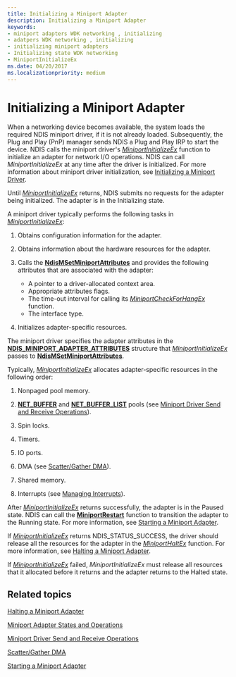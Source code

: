 ```yaml
---
title: Initializing a Miniport Adapter
description: Initializing a Miniport Adapter
keywords:
- miniport adapters WDK networking , initializing
- adatpers WDK networking , initializing
- initializing miniport adapters
- Initializing state WDK networking
- MiniportInitializeEx
ms.date: 04/20/2017
ms.localizationpriority: medium
---
```


# Initializing a Miniport Adapter





When a networking device becomes available, the system loads the required NDIS miniport driver, if it is not already loaded. Subsequently, the Plug and Play (PnP) manager sends NDIS a Plug and Play IRP to start the device. NDIS calls the miniport driver's [*MiniportInitializeEx*](/windows-hardware/drivers/ddi/ndis/nc-ndis-miniport_initialize) function to initialize an adapter for network I/O operations. NDIS can call *MiniportInitializeEx* at any time after the driver is initialized. For more information about miniport driver initialization, see [Initializing a Miniport Driver](initializing-a-miniport-driver.md).

Until [*MiniportInitializeEx*](/windows-hardware/drivers/ddi/ndis/nc-ndis-miniport_initialize) returns, NDIS submits no requests for the adapter being initialized. The adapter is in the Initializing state.

A miniport driver typically performs the following tasks in [*MiniportInitializeEx*](/windows-hardware/drivers/ddi/ndis/nc-ndis-miniport_initialize):

1.  Obtains configuration information for the adapter.

2.  Obtains information about the hardware resources for the adapter.

3.  Calls the [**NdisMSetMiniportAttributes**](/windows-hardware/drivers/ddi/ndis/nf-ndis-ndismsetminiportattributes) and provides the following attributes that are associated with the adapter:
    -   A pointer to a driver-allocated context area.
    -   Appropriate attributes flags.
    -   The time-out interval for calling its [*MiniportCheckForHangEx*](/windows-hardware/drivers/ddi/ndis/nc-ndis-miniport_check_for_hang) function.
    -   The interface type.

4.  Initializes adapter-specific resources.

The miniport driver specifies the adapter attributes in the [**NDIS\_MINIPORT\_ADAPTER\_ATTRIBUTES**](/windows-hardware/drivers/ddi/ndis/ns-ndis-_ndis_miniport_adapter_attributes) structure that [*MiniportInitializeEx*](/windows-hardware/drivers/ddi/ndis/nc-ndis-miniport_initialize) passes to [**NdisMSetMiniportAttributes**](/windows-hardware/drivers/ddi/ndis/nf-ndis-ndismsetminiportattributes).

Typically, [*MiniportInitializeEx*](/windows-hardware/drivers/ddi/ndis/nc-ndis-miniport_initialize) allocates adapter-specific resources in the following order:

1.  Nonpaged pool memory.

2.  [**NET\_BUFFER**](/windows-hardware/drivers/ddi/ndis/ns-ndis-_net_buffer) and [**NET\_BUFFER\_LIST**](/windows-hardware/drivers/ddi/ndis/ns-ndis-_net_buffer_list) pools (see [Miniport Driver Send and Receive Operations](miniport-driver-send-and-receive-operations.md)).

3.  Spin locks.

4.  Timers.

5.  IO ports.

6.  DMA (see [Scatter/Gather DMA](./ndis-scatter-gather-dma.md)).

7.  Shared memory.

8.  Interrupts (see [Managing Interrupts](registering-and-deregistering-interrupts.md)).

After [*MiniportInitializeEx*](/windows-hardware/drivers/ddi/ndis/nc-ndis-miniport_initialize) returns successfully, the adapter is in the Paused state. NDIS can call the [**MiniportRestart**](/windows-hardware/drivers/ddi/ndis/nc-ndis-miniport_restart) function to transition the adapter to the Running state. For more information, see [Starting a Miniport Adapter](starting-an-adapter.md).

If [*MiniportInitializeEx*](/windows-hardware/drivers/ddi/ndis/nc-ndis-miniport_initialize) returns NDIS\_STATUS\_SUCCESS, the driver should release all the resources for the adapter in the [*MiniportHaltEx*](/windows-hardware/drivers/ddi/ndis/nc-ndis-miniport_halt) function. For more information, see [Halting a Miniport Adapter](halting-a-miniport-adapter.md).

If [*MiniportInitializeEx*](/windows-hardware/drivers/ddi/ndis/nc-ndis-miniport_initialize) failed, *MiniportInitializeEx* must release all resources that it allocated before it returns and the adapter returns to the Halted state.

## Related topics


[Halting a Miniport Adapter](halting-a-miniport-adapter.md)

[Miniport Adapter States and Operations](miniport-adapter-states-and-operations.md)

[Miniport Driver Send and Receive Operations](miniport-driver-send-and-receive-operations.md)

[Scatter/Gather DMA](./ndis-scatter-gather-dma.md)

[Starting a Miniport Adapter](starting-an-adapter.md)

 

